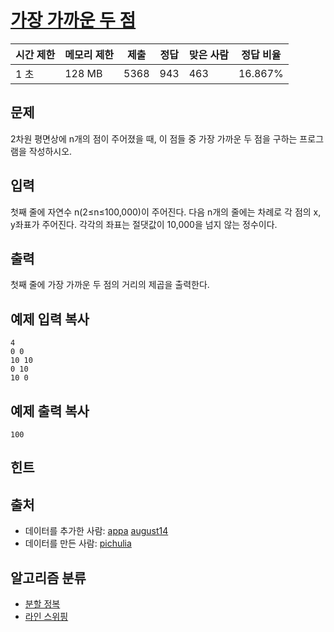 # [가장 가까운 두 점](https://www.acmicpc.net/problem/2261)

| 시간 제한 | 메모리 제한 | 제출   | 정답   | 맞은 사람 | 정답 비율   |
| ----- | ------ | ---- | ---- | ----- | ------- |
| 1 초   | 128 MB | 5368 | 943  | 463   | 16.867% |

## 문제

2차원 평면상에 n개의 점이 주어졌을 때, 이 점들 중 가장 가까운 두 점을 구하는 프로그램을 작성하시오.

## 입력

첫째 줄에 자연수 n(2≤n≤100,000)이 주어진다. 다음 n개의 줄에는 차례로 각 점의 x, y좌표가 주어진다. 각각의 좌표는 절댓값이 10,000을 넘지 않는 정수이다.

## 출력

첫째 줄에 가장 가까운 두 점의 거리의 제곱을 출력한다.

## 예제 입력 복사

```
4
0 0
10 10
0 10
10 0

```

## 예제 출력 복사

```
100

```

## 힌트

## 출처

- 데이터를 추가한 사람: [appa](https://www.acmicpc.net/user/appa) [august14](https://www.acmicpc.net/user/august14)
- 데이터를 만든 사람: [pichulia](https://www.acmicpc.net/user/pichulia)

## 알고리즘 분류

- [분할 정복](https://www.acmicpc.net/problem/tag/%EB%B6%84%ED%95%A0%20%EC%A0%95%EB%B3%B5)
- [라인 스위핑](https://www.acmicpc.net/problem/tag/%EB%9D%BC%EC%9D%B8%20%EC%8A%A4%EC%9C%84%ED%95%91)